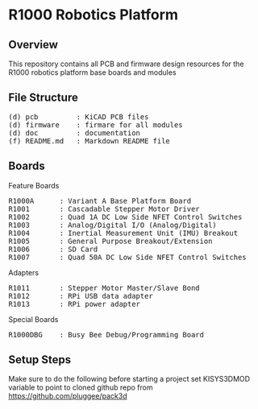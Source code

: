 R1000 Robotics Platform
=======================
Overview
--------

This repository contains all PCB and firmware design resources for the R1000 robotics platform base boards and modules

File Structure
--------------
<pre>
(d) pcb	        : KiCAD PCB files
(d) firmware    : firmare for all modules
(d) doc         : documentation
(f) README.md   : Markdown README file
</pre>

Boards
------
Feature Boards
<pre>
R1000A 		: Variant A Base Platform Board
R1001		: Cascadable Stepper Motor Driver
R1002		: Quad 1A DC Low Side NFET Control Switches
R1003		: Analog/Digital I/O (Analog/Digital)
R1004		: Inertial Measurement Unit (IMU) Breakout
R1005		: General Purpose Breakout/Extension
R1006 		: SD Card
R1007		: Quad 50A DC Low Side NFET Control Switches
</pre>
Adapters
<pre>
R1011		: Stepper Motor Master/Slave Bond
R1012		: RPi USB data adapter
R1013		: RPi power adapter
</pre>
Special Boards
<pre>
R1000DBG	: Busy Bee Debug/Programming Board
</pre>
Setup Steps
-----------
Make sure to do the following before starting a project
set KISYS3DMOD variable to point to cloned github repo from https://github.com/pluggee/pack3d
